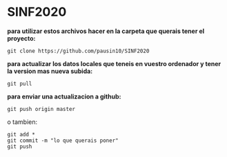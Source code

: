 # SINF2020
**para utilizar estos archivos hacer en la carpeta que querais tener el proyecto:**
```
git clone https://github.com/pausin10/SINF2020
```

**para actualizar los datos locales que teneis en vuestro ordenador y tener la version mas nueva subida:**
```
git pull
```

**para enviar una actualizacion a github:**
```
git push origin master
```

o tambien:
```
git add *
git commit -m "lo que querais poner"
git push
```
